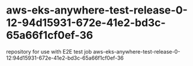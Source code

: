 # aws-eks-anywhere-test-release-0-12-94d15931-672e-41e2-bd3c-65a66f1cf0ef-36
repository for use with E2E test job aws-eks-anywhere-test-release-0-12:94d15931-672e-41e2-bd3c-65a66f1cf0ef-36
